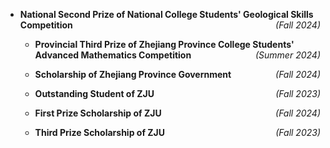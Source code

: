   - **National Second Prize of National College Students' Geological Skills Competition** <span style="float: right;">*(Fall 2024)*</span>

    - **Provincial Third Prize of Zhejiang Province College Students' Advanced Mathematics Competition** <span style="float: right;">*(Summer 2024)*</span>

    - **Scholarship of Zhejiang Province Government** <span style="float: right;">*(Fall 2024)*</span>
   
    - **Outstanding Student of ZJU** <span style="float: right;">*(Fall 2023)*</span>
   
    - **First Prize Scholarship of ZJU** <span style="float: right;">*(Fall 2024)*</span>
   
    - **Third Prize Scholarship of ZJU** <span style="float: right;">*(Fall 2023)*</span>  